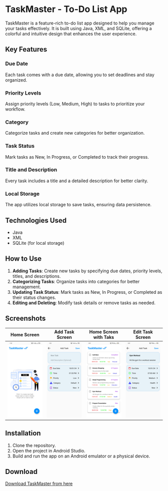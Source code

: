 # TaskMaster - To-Do List App

TaskMaster is a feature-rich to-do list app designed to help you manage your tasks effectively. It is built using Java, XML, and SQLite, offering a colorful and intuitive design that enhances the user experience.

## Key Features

### Due Date
Each task comes with a due date, allowing you to set deadlines and stay organized.

### Priority Levels
Assign priority levels (Low, Medium, High) to tasks to prioritize your workflow.

### Category
Categorize tasks and create new categories for better organization.

### Task Status
Mark tasks as New, In Progress, or Completed to track their progress.

### Title and Description
Every task includes a title and a detailed description for better clarity.

### Local Storage
The app utilizes local storage to save tasks, ensuring data persistence.

## Technologies Used

- Java
- XML
- SQLite (for local storage)

## How to Use

1. **Adding Tasks**: Create new tasks by specifying due dates, priority levels, titles, and descriptions.
2. **Categorizing Tasks**: Organize tasks into categories for better management.
3. **Updating Task Status**: Mark tasks as New, In Progress, or Completed as their status changes.
4. **Editing and Deleting**: Modify task details or remove tasks as needed.

## Screenshots


|      Home Screen      |    Add Task Screen    | Home Screen with Taks |    Edit Task Screen   |
|-----------------------|-----------------------|-----------------------|-----------------------|
| <img src="screenshots/Screenshot_2024-01-10-13-53-31-23_3a29206e29cfdfa1a26cc68397c390bc.jpg" alt="Home Screen" width="300"/> | <img src="screenshots/Screenshot_2024-01-10-13-53-44-85_3a29206e29cfdfa1a26cc68397c390bc.jpg" alt="Add Task Screen" width="300"/> | <img src="screenshots/Screenshot_2024-01-10-14-01-15-92_3a29206e29cfdfa1a26cc68397c390bc.jpg" alt="Home Screen" width="300"/> | <img src="screenshots/Screenshot_2024-01-10-14-01-35-35_3a29206e29cfdfa1a26cc68397c390bc.jpg" alt="Add Task Screen" width="300"/> |

## Installation

1. Clone the repository.
2. Open the project in Android Studio.
3. Build and run the app on an Android emulator or a physical device.

## Download

[Download TaskMaster from here](https://github.com/nagavikram-joga/TaskMaster/releases/download/TaskMasterV1.0/app-debug.apk)

